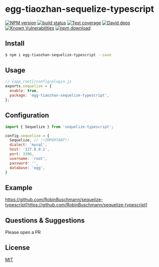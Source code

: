 # egg-tiaozhan-sequelize-typescript

[![NPM version][npm-image]][npm-url]
[![build status][travis-image]][travis-url]
[![Test coverage][codecov-image]][codecov-url]
[![David deps][david-image]][david-url]
[![Known Vulnerabilities][snyk-image]][snyk-url]
[![npm download][download-image]][download-url]

[npm-image]: https://img.shields.io/npm/v/egg-tiaozhan-sequelize-typescript.svg?style=flat-square
[npm-url]: https://npmjs.org/package/egg-tiaozhan-sequelize-typescript
[travis-image]: https://img.shields.io/travis/eggjs/egg-tiaozhan-sequelize-typescript.svg?style=flat-square
[travis-url]: https://travis-ci.org/eggjs/egg-tiaozhan-sequelize-typescript
[codecov-image]: https://img.shields.io/codecov/c/github/eggjs/egg-tiaozhan-sequelize-typescript.svg?style=flat-square
[codecov-url]: https://codecov.io/github/eggjs/egg-tiaozhan-sequelize-typescript?branch=master
[david-image]: https://img.shields.io/david/eggjs/egg-tiaozhan-sequelize-typescript.svg?style=flat-square
[david-url]: https://david-dm.org/eggjs/egg-tiaozhan-sequelize-typescript
[snyk-image]: https://snyk.io/test/npm/egg-tiaozhan-sequelize-typescript/badge.svg?style=flat-square
[snyk-url]: https://snyk.io/test/npm/egg-tiaozhan-sequelize-typescript
[download-image]: https://img.shields.io/npm/dm/egg-tiaozhan-sequelize-typescript.svg?style=flat-square
[download-url]: https://npmjs.org/package/egg-tiaozhan-sequelize-typescript

<!--
Description here.
-->

## Install

```bash
$ npm i egg-tiaozhan-sequelize-typescript --save
```

## Usage

```js
// {app_root}/config/plugin.js
exports.sequelize = {
  enable: true,
  package: 'egg-tiaozhan-sequelize-typescript',
};
```

## Configuration

```js
import { Sequelize } from 'sequelize-typescript';

config.sequelize = {
  Sequelize, // !!IMPORTANT!!
  dialect: 'mysql',
  host: '127.0.0.1',
  port: 3306,
  username: 'root',
  password: '',
  database: 'egg',
}
```

## Example

https://github.com/RobinBuschmann/sequelize-typescript[https://github.com/RobinBuschmann/sequelize-typescript]

## Questions & Suggestions

Please open a PR

## License

[MIT](LICENSE)
